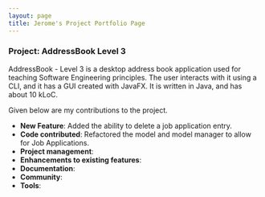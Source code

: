 ```yaml
---
layout: page
title: Jerome's Project Portfolio Page
---
```


### Project: AddressBook Level 3

AddressBook - Level 3 is a desktop address book application used for teaching Software Engineering principles. The user interacts with it using a CLI, and it has a GUI created with JavaFX. It is written in Java, and has about 10 kLoC.

Given below are my contributions to the project.

* **New Feature**:
    Added the ability to delete a job application entry.
* **Code contributed**:
    Refactored the model and model manager to allow for Job Applications.
* **Project management**:
* **Enhancements to existing features**:
* **Documentation**:
* **Community**:
* **Tools**:

